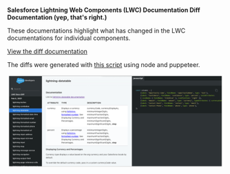 **Salesforce Lightning Web Components (LWC) Documentation Diff Documentation (yep, that's right.)**

These documentations highlight what has changed in the LWC documentations for individual components.

[View the diff documentation](http://jamigibbs.github.io/sf-lwc-docs-diff-docs)

The diffs were generated with [this script](https://github.com/jamigibbs/sf-lwc-docs-diff) using node and puppeteer.

<p align="center"><img src="https://raw.githubusercontent.com/jamigibbs/sf-lwc-docs-diff-docs/main/screenshot.png" width=700 alt="Screenshot of Example Documentation"></p>
